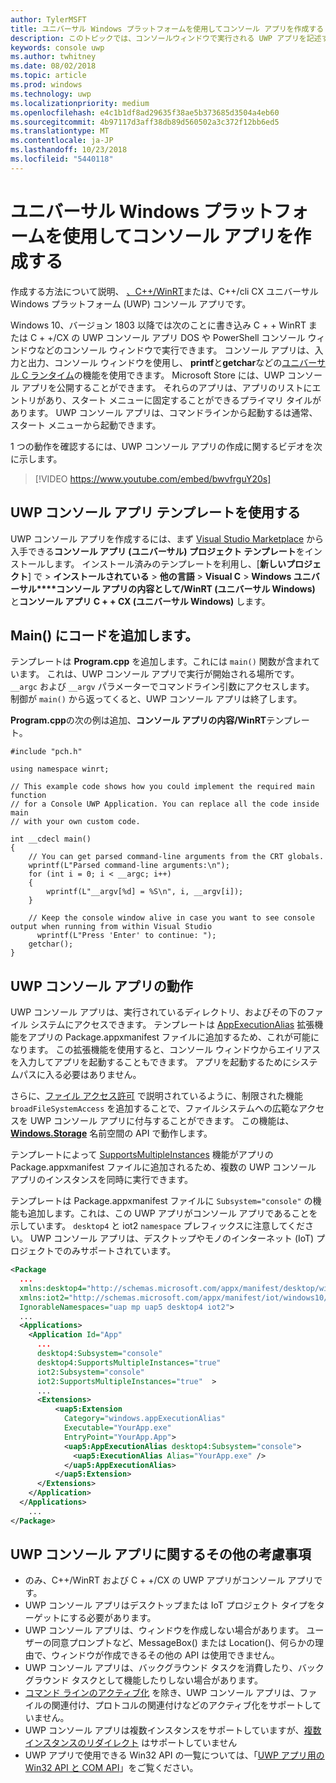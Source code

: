 ```yaml
---
author: TylerMSFT
title: ユニバーサル Windows プラットフォームを使用してコンソール アプリを作成する
description: このトピックでは、コンソールウィンドウで実行される UWP アプリを記述する方法について説明します。
keywords: console uwp
ms.author: twhitney
ms.date: 08/02/2018
ms.topic: article
ms.prod: windows
ms.technology: uwp
ms.localizationpriority: medium
ms.openlocfilehash: e4c1b1df8ad29635f38ae5b373685d3504a4eb60
ms.sourcegitcommit: 4b97117d3aff38db89d560502a3c372f12bb6ed5
ms.translationtype: MT
ms.contentlocale: ja-JP
ms.lasthandoff: 10/23/2018
ms.locfileid: "5440118"
---
```

# <a name="create-a-universal-windows-platform-console-app"></a>ユニバーサル Windows プラットフォームを使用してコンソール アプリを作成する

作成する方法について説明、 [、C++/WinRT](/windows/uwp/cpp-and-winrt-apis/intro-to-using-cpp-with-winrt)または、C++/cli CX ユニバーサル Windows プラットフォーム (UWP) コンソール アプリです。

Windows 10、バージョン 1803 以降では次のことに書き込み C + + WinRT または C + +/CX の UWP コンソール アプリ DOS や PowerShell コンソール ウィンドウなどのコンソール ウィンドウで実行できます。 コンソール アプリは、入力と出力、コンソール ウィンドウを使用し、 **printf**と**getchar**などの[ユニバーサル C ランタイム](/cpp/c-runtime-library/reference/crt-alphabetical-function-reference)の機能を使用できます。 Microsoft Store には、UWP コンソール アプリを公開することができます。 それらのアプリは、アプリのリストにエントリがあり、スタート メニューに固定することができるプライマリ タイルがあります。 UWP コンソール アプリは、コマンドラインから起動するは通常、スタート メニューから起動できます。

1 つの動作を確認するには、UWP コンソール アプリの作成に関するビデオを次に示します。

> [!VIDEO https://www.youtube.com/embed/bwvfrguY20s]

## <a name="use-a-uwp-console-app-template"></a>UWP コンソール アプリ テンプレートを使用する 

UWP コンソール アプリを作成するには、まず [Visual Studio Marketplace](https://marketplace.visualstudio.com/items?itemName=AndrewWhitechapelMSFT.ConsoleAppUniversal) から入手できる**コンソール アプリ (ユニバーサル) プロジェクト テンプレート**をインストールします。 インストール済みのテンプレートを利用し、[**新しいプロジェクト**] で > **インストールされている** > **他の言語** > **Visual C** > **Windows ユニバーサル****コンソール アプリの内容として/WinRT (ユニバーサル Windows)** と**コンソール アプリ C + + CX (ユニバーサル Windows)** します。

## <a name="add-your-code-to-main"></a>Main() にコードを追加します。

テンプレートは **Program.cpp** を追加します。これには `main()` 関数が含まれています。 これは、UWP コンソール アプリで実行が開始される場所です。 `__argc` および `__argv` パラメーターでコマンドライン引数にアクセスします。 制御が `main()` から返ってくると、UWP コンソール アプリは終了します。

**Program.cpp**の次の例は追加、**コンソール アプリの内容/WinRT**テンプレート。

```cppwinrt
#include "pch.h"

using namespace winrt;

// This example code shows how you could implement the required main function
// for a Console UWP Application. You can replace all the code inside main
// with your own custom code.

int __cdecl main()
{
    // You can get parsed command-line arguments from the CRT globals.
    wprintf(L"Parsed command-line arguments:\n");
    for (int i = 0; i < __argc; i++)
    {
        wprintf(L"__argv[%d] = %S\n", i, __argv[i]);
    }

    // Keep the console window alive in case you want to see console output when running from within Visual Studio
      wprintf(L"Press 'Enter' to continue: ");
    getchar();
}
```

## <a name="uwp-console-app-behavior"></a>UWP コンソール アプリの動作

UWP コンソール アプリは、実行されているディレクトリ、およびその下のファイル システムにアクセスできます。 テンプレートは [AppExecutionAlias](https://docs.microsoft.com/uwp/schemas/appxpackage/uapmanifestschema/element-uap5-appexecutionalias) 拡張機能をアプリの Package.appxmanifest ファイルに追加するため、これが可能になります。 この拡張機能を使用すると、コンソール ウィンドウからエイリアスを入力してアプリを起動することもできます。 アプリを起動するためにシステムパスに入る必要はありません。

さらに、[ファイル アクセス許可](https://docs.microsoft.com/windows/uwp/files/file-access-permissions) で説明されているように、制限された機能 `broadFileSystemAccess` を追加することで、ファイルシステムへの広範なアクセスを UWP コンソール アプリに付与することができます。 この機能は、[**Windows.Storage**](https://msdn.microsoft.com/library/windows/apps/BR227346) 名前空間の API で動作します。

テンプレートによって [SupportsMultipleInstances](multi-instance-uwp.md) 機能がアプリの Package.appxmanifest ファイルに追加されるため、複数の UWP コンソール アプリのインスタンスを同時に実行できます。

テンプレートは Package.appxmanifest ファイルに `Subsystem="console"` の機能も追加します。これは、この UWP アプリがコンソール アプリであることを示しています。 `desktop4` と iot2 `namespace` プレフィックスに注意してください。 UWP コンソール アプリは、デスクトップやモノのインターネット (IoT) プロジェクトでのみサポートされています。

```xml
<Package
  ...
  xmlns:desktop4="http://schemas.microsoft.com/appx/manifest/desktop/windows10/4" 
  xmlns:iot2="http://schemas.microsoft.com/appx/manifest/iot/windows10/2" 
  IgnorableNamespaces="uap mp uap5 desktop4 iot2">
  ...
  <Applications>
    <Application Id="App"
      ...
      desktop4:Subsystem="console" 
      desktop4:SupportsMultipleInstances="true" 
      iot2:Subsystem="console" 
      iot2:SupportsMultipleInstances="true"  >
      ...
      <Extensions>
          <uap5:Extension 
            Category="windows.appExecutionAlias" 
            Executable="YourApp.exe" 
            EntryPoint="YourApp.App">
            <uap5:AppExecutionAlias desktop4:Subsystem="console">
              <uap5:ExecutionAlias Alias="YourApp.exe" />
            </uap5:AppExecutionAlias>
          </uap5:Extension>
      </Extensions>
    </Application>
  </Applications>
    ...
</Package>
```

## <a name="additional-considerations-for-uwp-console-apps"></a>UWP コンソール アプリに関するその他の考慮事項

- のみ、C++/WinRT および C + +/CX の UWP アプリがコンソール アプリです。
- UWP コンソール アプリはデスクトップまたは IoT プロジェクト タイプをターゲットにする必要があります。
- UWP コンソール アプリは、ウィンドウを作成しない場合があります。 ユーザーの同意プロンプトなど、MessageBox() または Location()、何らかの理由で、ウィンドウが作成できるその他の API は使用できません。
- UWP コンソール アプリは、バックグラウンド タスクを消費したり、バックグラウンド タスクとして機能したりしない場合があります。
- [コマンド ラインのアクティブ化](https://blogs.windows.com/buildingapps/2017/07/05/command-line-activation-universal-windows-apps/#5YJUzjBoXCL4MhAe.97) を除き、UWP コンソール アプリは、ファイルの関連付け、プロトコルの関連付けなどのアクティブ化をサポートしていません。
- UWP コンソール アプリは複数インスタンスをサポートしていますが、[複数インスタンスのリダイレクト](multi-instance-uwp.md) はサポートしていません
- UWP アプリで使用できる Win32 API の一覧については、「[UWP アプリ用の Win32 API と COM API](https://docs.microsoft.com/uwp/win32-and-com/win32-and-com-for-uwp-apps)」をご覧ください。